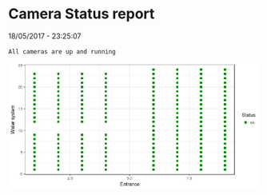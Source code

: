 Camera Status report
================
18/05/2017 - 23:25:07

    All cameras are up and running

![](camreport_files/figure-markdown_github/unnamed-chunk-2-1.png)
